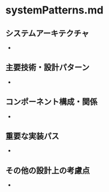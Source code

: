 # systemPatterns.md

## システムアーキテクチャ

-

## 主要技術・設計パターン

-

## コンポーネント構成・関係

-

## 重要な実装パス

-

## その他の設計上の考慮点

-

